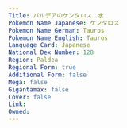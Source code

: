 ```yaml
---
﻿Title: パルデアのケンタロス　水
Pokemon Name Japanese: ケンタロス
Pokemon Name German: Tauros
Pokemon Name English: Tauros
Language Card: Japanese
National Dex Number: 128
Region: Paldea
Regional Form: true
Additional Form: false
Mega: false
Gigantamax: false
Cover: false
Link: 
Owned: 
---
```

